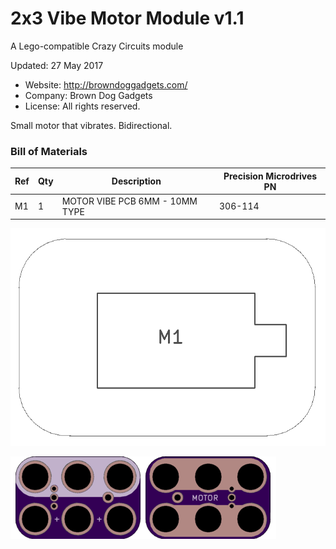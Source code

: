 <!--- start title --->
# 2x3 Vibe Motor Module v1.1
A Lego-compatible Crazy Circuits module

Updated: 27 May 2017
- Website: http://browndoggadgets.com/
- Company: Brown Dog Gadgets
- License: All rights reserved.

<!--- end title --->
Small motor that vibrates. Bidirectional.

<!--- bom start --->
### Bill of Materials

|Ref|Qty|Description|Precision Microdrives PN|
|---|---|-----------|------|
|M1|1|MOTOR VIBE PCB 6MM - 10MM TYPE|306-114|


<!--- bom end --->
![Assembly Diagram](assembly.png)

![Gerber Preview](preview.png)


